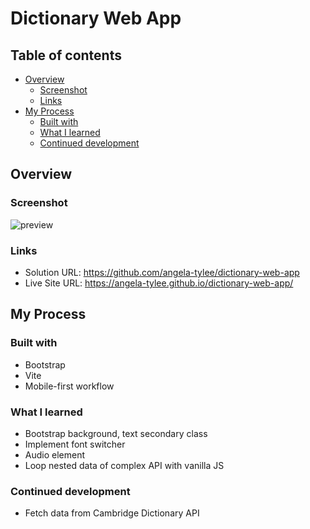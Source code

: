 
# Dictionary Web App
  
## Table of contents

- [Overview](#overview)
  - [Screenshot](#screenshot)
  - [Links](#links)
- [My Process](#my-process)
  - [Built with](#built-with)
  - [What I learned](#what-i-learned)
  - [Continued development](#continued-development)

## Overview

### Screenshot

![preview](https://github.com/user-attachments/assets/ae8dedba-4248-48c9-9f07-fe932f9551fe)

### Links

- Solution URL: https://github.com/angela-tylee/dictionary-web-app
- Live Site URL: https://angela-tylee.github.io/dictionary-web-app/

## My Process

### Built with

- Bootstrap
- Vite
- Mobile-first workflow

### What I learned

- Bootstrap background, text secondary class
- Implement font switcher
- Audio element
- Loop nested data of complex API with vanilla JS

### Continued development

- Fetch data from Cambridge Dictionary API
